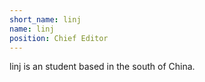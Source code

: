 ```yaml
---
short_name: linj
name: linj
position: Chief Editor
---
```

linj is an student based in the south of China.